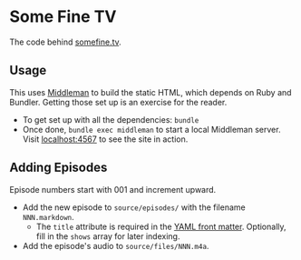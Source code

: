 Some Fine TV
============

The code behind [somefine.tv](http://somefine.tv).

Usage
-----

This uses [Middleman](http://middlemanapp.com) to build the static HTML, which depends on Ruby and Bundler. Getting those set up is an exercise for the reader.

* To get set up with all the dependencies: `bundle`
* Once done, `bundle exec middleman` to start a local Middleman server. Visit [localhost:4567](http://localhost:4567) to see the site in action.

Adding Episodes
---------------

Episode numbers start with 001 and increment upward.

* Add the new episode to `source/episodes/` with the filename `NNN.markdown`.
    * The `title` attribute is required in the [YAML front matter](https://middlemanapp.com/basics/frontmatter/). Optionally, fill in the `shows` array for later indexing.
* Add the episode's audio to `source/files/NNN.m4a`.
